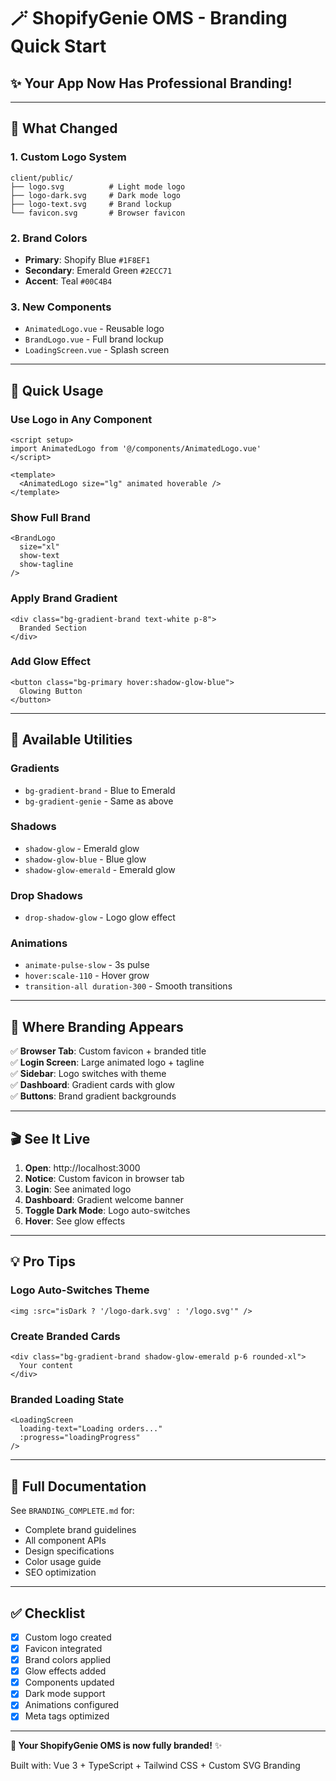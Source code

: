 # 🪄 ShopifyGenie OMS - Branding Quick Start

## ✨ Your App Now Has Professional Branding!

---

## 🎯 **What Changed**

### **1. Custom Logo System**
```
client/public/
├── logo.svg          # Light mode logo
├── logo-dark.svg     # Dark mode logo  
├── logo-text.svg     # Brand lockup
└── favicon.svg       # Browser favicon
```

### **2. Brand Colors**
- **Primary**: Shopify Blue `#1F8EF1` 
- **Secondary**: Emerald Green `#2ECC71`
- **Accent**: Teal `#00C4B4`

### **3. New Components**
- `AnimatedLogo.vue` - Reusable logo
- `BrandLogo.vue` - Full brand lockup
- `LoadingScreen.vue` - Splash screen

---

## 🚀 **Quick Usage**

### **Use Logo in Any Component**

```vue
<script setup>
import AnimatedLogo from '@/components/AnimatedLogo.vue'
</script>

<template>
  <AnimatedLogo size="lg" animated hoverable />
</template>
```

### **Show Full Brand**

```vue
<BrandLogo 
  size="xl" 
  show-text 
  show-tagline 
/>
```

### **Apply Brand Gradient**

```vue
<div class="bg-gradient-brand text-white p-8">
  Branded Section
</div>
```

### **Add Glow Effect**

```vue
<button class="bg-primary hover:shadow-glow-blue">
  Glowing Button
</button>
```

---

## 🎨 **Available Utilities**

### **Gradients**
- `bg-gradient-brand` - Blue to Emerald
- `bg-gradient-genie` - Same as above

### **Shadows**
- `shadow-glow` - Emerald glow
- `shadow-glow-blue` - Blue glow
- `shadow-glow-emerald` - Emerald glow

### **Drop Shadows**
- `drop-shadow-glow` - Logo glow effect

### **Animations**
- `animate-pulse-slow` - 3s pulse
- `hover:scale-110` - Hover grow
- `transition-all duration-300` - Smooth transitions

---

## 📱 **Where Branding Appears**

✅ **Browser Tab**: Custom favicon + branded title  
✅ **Login Screen**: Large animated logo + tagline  
✅ **Sidebar**: Logo switches with theme  
✅ **Dashboard**: Gradient cards with glow  
✅ **Buttons**: Brand gradient backgrounds  

---

## 🎬 **See It Live**

1. **Open**: http://localhost:3000
2. **Notice**: Custom favicon in browser tab
3. **Login**: See animated logo
4. **Dashboard**: Gradient welcome banner
5. **Toggle Dark Mode**: Logo auto-switches
6. **Hover**: See glow effects

---

## 💡 **Pro Tips**

### **Logo Auto-Switches Theme**
```vue
<img :src="isDark ? '/logo-dark.svg' : '/logo.svg'" />
```

### **Create Branded Cards**
```vue
<div class="bg-gradient-brand shadow-glow-emerald p-6 rounded-xl">
  Your content
</div>
```

### **Branded Loading State**
```vue
<LoadingScreen 
  loading-text="Loading orders..." 
  :progress="loadingProgress" 
/>
```

---

## 📖 **Full Documentation**

See `BRANDING_COMPLETE.md` for:
- Complete brand guidelines
- All component APIs
- Design specifications
- Color usage guide
- SEO optimization

---

## ✅ **Checklist**

- [x] Custom logo created
- [x] Favicon integrated
- [x] Brand colors applied
- [x] Glow effects added
- [x] Components updated
- [x] Dark mode support
- [x] Animations configured
- [x] Meta tags optimized

---

**🎊 Your ShopifyGenie OMS is now fully branded!** ✨

Built with: Vue 3 + TypeScript + Tailwind CSS + Custom SVG Branding

